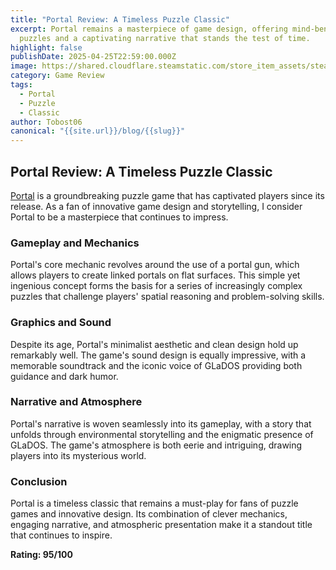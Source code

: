 ```yaml
---
title: "Portal Review: A Timeless Puzzle Classic"
excerpt: Portal remains a masterpiece of game design, offering mind-bending
  puzzles and a captivating narrative that stands the test of time.
highlight: false
publishDate: 2025-04-25T22:59:00.000Z
image: https://shared.cloudflare.steamstatic.com/store_item_assets/steam/apps/400/capsule_616x353.jpg?t=1745368554
category: Game Review
tags:
  - Portal
  - Puzzle
  - Classic
author: Tobost06
canonical: "{{site.url}}/blog/{{slug}}"
---
```

## Portal Review: A Timeless Puzzle Classic

[Portal](https://store.steampowered.com/app/400/Portal/) is a groundbreaking puzzle game that has captivated players since its release. As a fan of innovative game design and storytelling, I consider Portal to be a masterpiece that continues to impress.

### Gameplay and Mechanics

Portal's core mechanic revolves around the use of a portal gun, which allows players to create linked portals on flat surfaces. This simple yet ingenious concept forms the basis for a series of increasingly complex puzzles that challenge players' spatial reasoning and problem-solving skills.

### Graphics and Sound

Despite its age, Portal's minimalist aesthetic and clean design hold up remarkably well. The game's sound design is equally impressive, with a memorable soundtrack and the iconic voice of GLaDOS providing both guidance and dark humor.

### Narrative and Atmosphere

Portal's narrative is woven seamlessly into its gameplay, with a story that unfolds through environmental storytelling and the enigmatic presence of GLaDOS. The game's atmosphere is both eerie and intriguing, drawing players into its mysterious world.

### Conclusion

Portal is a timeless classic that remains a must-play for fans of puzzle games and innovative design. Its combination of clever mechanics, engaging narrative, and atmospheric presentation make it a standout title that continues to inspire.

**Rating: 95/100**
